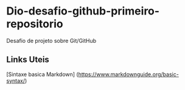 # Dio-desafio-github-primeiro-repositorio
Desafio de projeto sobre Git/GitHub
## Links Uteis
[Sintaxe basica Markdown] (https://www.markdownguide.org/basic-syntax/)
